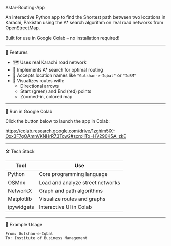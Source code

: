 Astar-Routing-App

An interactive Python app to find the Shortest path between two locations in Karachi, Pakistan using the A* search algorithm on real road networks from OpenStreetMap.

Built for use in Google Colab – no installation required!


---

📌 Features

- 🗺️ Uses real Karachi road network
- 🧠 Implements A* search for optimal routing
- 📍 Accepts location names like `"Gulshan-e-Iqbal"` or `"IoBM"`
- 🎨 Visualizes routes with:
  - Directional arrows
  - Start (green) and End (red) points
  - Zoomed-in, colored map
---

🚀 Run in Google Colab

Click the button below to launch the app in Colab:

https://colab.research.google.com/drive/1zghim5IX-Oxx3F7gOAmnVKNHrR73Tow2#scrollTo=HV290K5A_zkE

---

🛠️ Tech Stack

| Tool        | Use                        |
|-------------|----------------------------|
| Python      | Core programming language  |
| OSMnx       | Load and analyze street networks |
| NetworkX    | Graph and path algorithms  |
| Matplotlib  | Visualize routes and graphs |
| ipywidgets  | Interactive UI in Colab    |

---

📍 Example Usage

```text
From: Gulshan-e-Iqbal
To: Institute of Business Management
